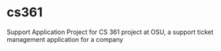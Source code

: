# cs361
Support Application
Project for CS 361 project at OSU, a support ticket management application for a company
